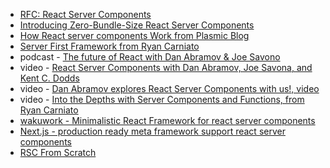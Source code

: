 - [RFC: React Server Components](https://github.com/reactjs/rfcs/blob/main/text/0188-server-components.md)
- [Introducing Zero-Bundle-Size React Server Components](https://react.dev/blog/2020/12/21/data-fetching-with-react-server-components)
- [How React server components Work from Plasmic Blog](https://www.plasmic.app/blog/how-react-server-components-work)
- [Server First Framework from Ryan Carniato](https://hackmd.io/@0u1u3zEAQAO0iYWVAStEvw/rJFCoM4Di)
- podcast - [The future of React with Dan Abramov & Joe Savono](https://changelog.com/jsparty/267)
- video - [React Server Components with Dan Abramov, Joe Savona, and Kent C. Dodds](https://www.youtube.com/watch?v=h7tur48JSaw&t=2403s)
- video - [Dan Abramov explores React Server Components with us!, video](https://www.youtube.com/watch?v=Fctw7WjmxpU&t=317s)
- video - [Into the Depths with Server Components and Functions, from Ryan Carniato](https://www.youtube.com/watch?v=QS9yAsv1czg)
- [wakuwork - Minimalistic React Framework for react server components](https://github.com/dai-shi/wakuwork)
- [Next.js - production ready meta framework support react server components](https://beta.nextjs.org/docs/getting-started)
- [RSC From Scratch](https://github.com/reactwg/server-components/discussions/5)
